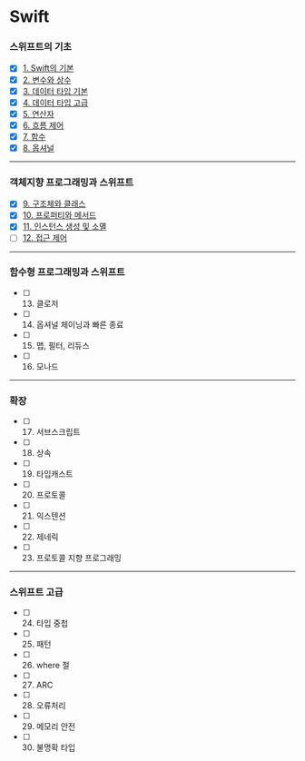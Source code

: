# Swift
### 스위프트의 기초
- [x] [1. Swift의 기본](https://github.com/JIWON1923/Swift/tree/main/01.Swift의%20기본)
- [x] [2. 변수와 상수](https://github.com/JIWON1923/Swift/tree/main/02.변수와%20상수)
- [x] [3. 데이터 타입 기본](https://github.com/JIWON1923/Swift/tree/main/03.데이터%20타입%20기본)
- [x] [4. 데이터 타입 고급](https://github.com/JIWON1923/Swift/tree/main/04.데이터%20타입%20고급)
- [x] [5. 연산자](https://github.com/JIWON1923/Swift/tree/main/05.연산자)
- [x] [6. 흐름 제어](https://github.com/JIWON1923/Swift/tree/main/06.흐름%제어)
- [x] [7. 함수](https://github.com/JIWON1923/Swift/tree/main/07.함수)
- [x] [8. 옵셔널 ](https://github.com/JIWON1923/Swift/tree/main/08.%20옵셔널)
---

### 객체지향 프로그래밍과 스위프트
- [x] [9. 구조체와 클래스](https://github.com/JIWON1923/Swift/tree/main/09.구조체와%20클래스)
- [x] [10. 프로퍼티와 메서드](https://github.com/JIWON1923/Swift/tree/main/10.프로퍼티와%20메서드)
- [x] [11. 인스턴스 생성 및 소멸](https://github.com/JIWON1923/Swift/tree/main/11.인스턴스%20생성%20및%20소멸)
- [ ] [12. 접근 제어](https://github.com/JIWON1923/Swift/tree/main/12.접근제어)
---

### 함수형 프로그래밍과 스위프트
- [ ] 13. 클로저
- [ ] 14. 옵셔널 체이닝과 빠른 종료
- [ ] 15. 맵, 필터, 리듀스
- [ ] 16. 모나드

---
### 확장
- [ ] 17. 서브스크립트
- [ ] 18. 상속
- [ ] 19. 타입캐스트
- [ ] 20. 프로토콜
- [ ] 21. 익스텐션
- [ ] 22. 제네릭
- [ ] 23. 프로토콜 지향 프로그래밍

---
### 스위프트 고급
- [ ] 24. 타입 중첩
- [ ] 25. 패턴
- [ ] 26. where 절
- [ ] 27. ARC
- [ ] 28. 오류처리
- [ ] 29. 메모리 안전
- [ ] 30. 불명확 타입
